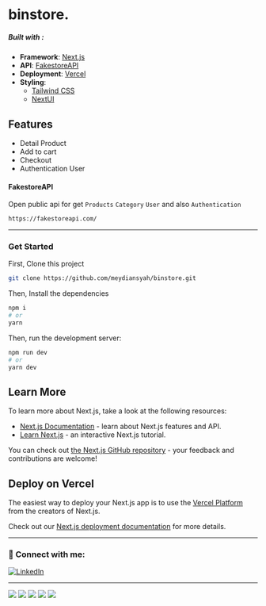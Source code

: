 # binstore.

##### Built with :

- **Framework**: [Next.js](https://nextjs.org/)
- **API**: [FakestoreAPI](https://fakestoreapi.com)
- **Deployment**: [Vercel](https://vercel.com)
- **Styling**:
  - [Tailwind CSS](https://tailwindcss.com/)
  - [NextUI](https://nextui.org/)

## Features

- Detail Product
- Add to cart
- Checkout
- Authentication User

#### FakestoreAPI

Open public api for get `Products` `Category` `User` and also `Authentication`

```bash
https://fakestoreapi.com/
```

---

### Get Started

First, Clone this project

```bash
git clone https://github.com/meydiansyah/binstore.git
```

Then, Install the dependencies

```bash
npm i
# or
yarn
```

Then, run the development server:

```bash
npm run dev
# or
yarn dev
```

## Learn More

To learn more about Next.js, take a look at the following resources:

- [Next.js Documentation](https://nextjs.org/docs) - learn about Next.js features and API.
- [Learn Next.js](https://nextjs.org/learn) - an interactive Next.js tutorial.

You can check out [the Next.js GitHub repository](https://github.com/vercel/next.js/) - your feedback and contributions are welcome!

## Deploy on Vercel

The easiest way to deploy your Next.js app is to use the [Vercel Platform](https://vercel.com/new?utm_medium=default-template&filter=next.js&utm_source=create-next-app&utm_campaign=create-next-app-readme) from the creators of Next.js.

Check out our [Next.js deployment documentation](https://nextjs.org/docs/deployment) for more details.

---

### 🤝 Connect with me:

[![LinkedIn](https://img.shields.io/badge/linkedin-%230077B5.svg?style=for-the-badge&logo=linkedin&logoColor=white)](https://www.linkedin.com/in/eddydev/)

---

![](https://img.shields.io/badge/Nextjs-informational?style=flat&logo=next.js&logoColor=black&color=white)
![](https://img.shields.io/badge/Tailwind-informational?style=flat&logo=tailwind-css&color=white)
![](https://img.shields.io/badge/Typescript-informational?style=flat&logo=typescript&color=white)
![](https://img.shields.io/badge/Redux-informational?style=flat&logo=redux&logoColor=black&color=white)
![](https://img.shields.io/badge/Vercel-informational?style=flat&logo=vercel&logoColor=black&color=white)
